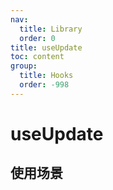 ```yaml
---
nav:
  title: Library
  order: 0
title: useUpdate
toc: content
group:
  title: Hooks
  order: -998
---
```


# useUpdate

## 使用场景

<code src="./usage/demo1.tsx"></code>
